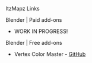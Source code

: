 ItzMapz Links

Blender | Paid add-ons
- WORK IN PROGRESS!

Blender | Free add-ons
- Vertex Color Master - [GitHub](https://github.com/andyp123/blender_vertex_color_master)
